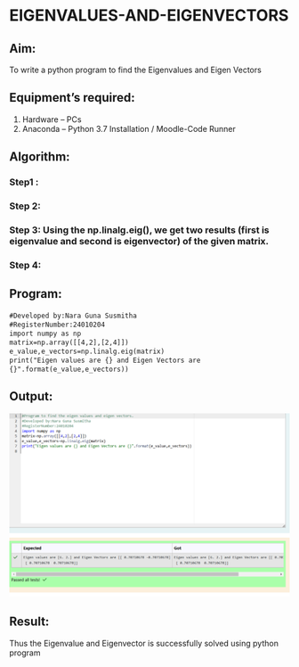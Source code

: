 # EIGENVALUES-AND-EIGENVECTORS
## Aim:
To write a python program to find the Eigenvalues and Eigen Vectors
## Equipment’s required:
1. 	Hardware – PCs
2. 	Anaconda – Python 3.7 Installation / Moodle-Code Runner
## Algorithm:
### Step1 : 
### Step 2: 
### Step 3: Using the np.linalg.eig(),  we get two results (first is eigenvalue and second is eigenvector) of the given matrix.
### Step 4: 

## Program:
```#Program to find the eigen values and eigen vectors.
#Developed by:Nara Guna Susmitha 
#RegisterNumber:24010204
import numpy as np
matrix=np.array([[4,2],[2,4]])
e_value,e_vectors=np.linalg.eig(matrix)
print("Eigen values are {} and Eigen Vectors are {}".format(e_value,e_vectors))

```

## Output:
![output](<Screenshot 2024-11-18 210137-1.png>)
## Result:
Thus the Eigenvalue and Eigenvector is successfully solved using python program
